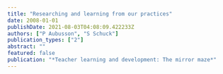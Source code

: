 ```yaml
---
title: "Researching and learning from our practices"
date: 2008-01-01
publishDate: 2021-08-03T04:08:09.422233Z
authors: ["P Aubusson", "S Schuck"]
publication_types: ["2"]
abstract: ""
featured: false
publication: "*Teacher learning and development: The mirror maze*"
---
```


